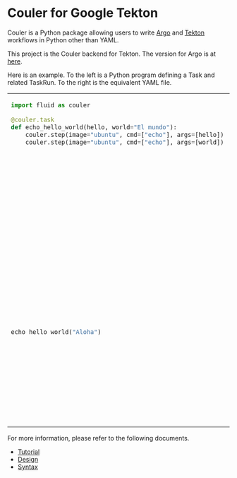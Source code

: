 # Couler for Google Tekton

Couler is a Python package allowing users to write [Argo](https://argoproj.github.io/) and [Tekton](https://github.com/tektoncd/pipeline) workflows in Python other than YAML.

This project is the Couler backend for Tekton.  The version for Argo is at [here](https://github.com/sql-machine-learning/sqlflow/blob/develop/python/couler/).

Here is an example.  To the left is a Python program defining a Task and related TaskRun.  To the right is the equivalent YAML file.

<table><tr><td valign=top>

```python
import fluid as couler

@couler.task
def echo_hello_world(hello, world="El mundo"):
    couler.step(image="ubuntu", cmd=["echo"], args=[hello])
    couler.step(image="ubuntu", cmd=["echo"], args=[world])
```

</td><td valign=top>

```yaml
---
apiVersion: tekton.dev/v1alpha1
kind: Task
metadata:
  name: echo-hello-world
spec:
  inputs:
    params:
    - description: ''
      name: hello
      type: string
    - default: El mundo
      description: ''
      name: world
      type: string
  steps:
  - args:
    - $(inputs.params.hello)
    command:
    - echo
    image: ubuntu
    name: example-py-12
  - args:
    - $(inputs.params.world)
    command:
    - echo
    image: ubuntu
    name: example-py-13
```

</td></tr><tr><td valign=top>

```python
echo_hello_world("Aloha")
```

</td><td valign=top>

```yaml
---
apiVersion: tekton.dev/v1alpha1
kind: TaskRun
metadata:
  name: echo-hello-world-run
spec:
  inputs:
    params:
    - name: hello
      value: Aloha
  taskRef:
    name: echo_hello_world
```

</td></tr></table>

For more information, please refer to the following documents.

- [Tutorial](doc/tutorial.md)
- [Design](doc/design.md)
- [Syntax](doc/syntax.md)
